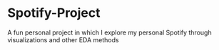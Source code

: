 # Spotify-Project
A fun personal project in which I explore my personal Spotify through visualizations and other EDA methods

